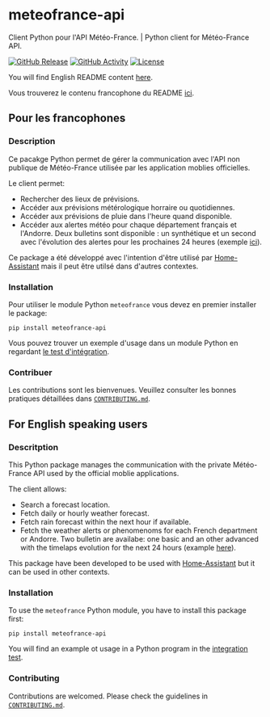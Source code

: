 # meteofrance-api

Client Python pour l'API Météo-France. | Python client for Météo-France API.

[![GitHub Release][releases-shield]][releases]
[![GitHub Activity][commits-shield]][commits]
[![License][license-shield]](LICENSE)

You will find English README content [here](#for-english-speaking-users).

Vous trouverez le contenu francophone du README [ici](#pour-les-francophones).

## Pour les francophones

### Description

Ce pacakge Python permet de gérer la communication avec l'API non publique de
Météo-France utilisée par les application moblies officielles.

Le client permet:

-   Rechercher des lieux de prévisions.
-   Accéder aux prévisions métérologique horraire ou quotidiennes.
-   Accéder aux prévisions de pluie dans l'heure quand disponible.
-   Accéder aux alertes météo pour chaque département français et l'Andorre. Deux
    bulletins sont disponible : un synthétique et un second avec l'évolution des alertes
    pour les prochaines 24 heures (exemple [ici](http://vigilance.meteofrance.com/Bulletin_sans.html?a=dept32&b=2&c=)).

Ce package a été développé avec l'intention d'être utilisé par [Home-Assistant](https://home-assistant.io/) mais il peut être utilsé dans d'autres contextes.

### Installation

Pour utiliser le module Python `meteofrance` vous devez en premier installer
le package:

`pip install meteofrance-api`

Vous pouvez trouver un exemple d'usage dans un module Python en regardant [le test d'intégration](tests/test_integrations.py).

### Contribuer

Les contributions sont les bienvenues. Veuillez consulter les bonnes pratiques
détaillées dans [`CONTRIBUTING.md`](CONTRIBUTING.md).

## For English speaking users

### Descritption

This Python package manages the communication with the private Météo-France API
used by the official moblie applications.

The client allows:

-   Search a forecast location.
-   Fetch daily or hourly weather forecast.
-   Fetch rain forecast within the next hour if available.
-   Fetch the weather alerts or phenomenoms for each French department or Andorre.
    Two bulletin are availabe: one basic and an other advanced with the timelaps evolution for the next 24 hours (example [here](http://vigilance.meteofrance.com/Bulletin_sans.html?a=dept32&b=2&c=)).

This package have been developed to be used with [Home-Assistant](https://home-assistant.io/) but it can be used in other contexts.

### Installation

To use the `meteofrance` Python  module, you have to install this package first:

`pip install meteofrance-api`

You will find an example ot usage in a Python program in the [integration test](tests/test_integrations.py).

### Contributing

Contributions are welcomed. Please check the guidelines in [`CONTRIBUTING.md`](CONTRIBUTING.md).

[commits-shield]: https://img.shields.io/github/commit-activity/y/hacf-fr/meteofrance-api.svg?style=for-the-badge

[commits]: https://github.com/hacf-fr/meteofrance-api/commits/master

[license-shield]: https://img.shields.io/github/license/hacf-fr/meteofrance-api.svg?style=for-the-badge

[releases-shield]: https://img.shields.io/github/release/hacf-fr/meteofrance-api.svg?style=for-the-badge

[releases]: https://github.com/hacf-fr/meteofrance-api/releases
